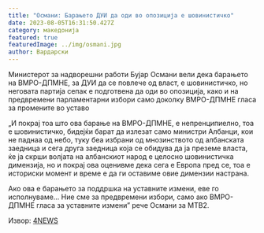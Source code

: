 ```yaml
---
title: "Османи: Барањето ДУИ да оди во опозиција е шовинистичко"
date: 2023-08-05T16:31:50.427Z
category: македонија
featured: true
featuredImage: ../img/osmani.jpg
author: Вардарски
---
```

<!--StartFragment-->

Министерот за надворешни работи Бујар Османи вели дека барањето на ВМРО-ДПМНЕ, за ДУИ да се повлече од власт, е шовинистичко, но неговата партија сепак е подготвена да оди во опозиција, како и на предвремени парламентарни избори само доколку ВМРО-ДПМНЕ гласа за промените во уставо

„И покрај тоа што ова барање на ВМРО-ДПМНЕ, е непренципиелно, тоа е шовинистичко, бидејќи барат да излезат само министри Албанци, кои не паднаа од небо, туку беа избрани од мнозинството од албанската заедница и сега друга заедница која се обидува да ја преземе власта, ќе ја скрши волјата на албанскиот народ е целосно шовинистичка димензија, но и покрај ова оценивме дека сега е Европа пред се, тоа е историски момент и време е да ги оставиме овие димензии настрана.

Ако ова е барањето за поддршка на уставните измени, еве го исполнуваме… Ние сме за предвремени избори, само ако ВМРО-ДПМНЕ гласа за уставните измени” рече Османи за МТВ2.

Извор: [4NEWS](https://4news.mk/osmani-spremni-sme-za-predvremeni-izbori-ako-vmro-gi-izglasa-ustavnite-izmeni/)